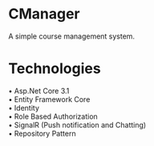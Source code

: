 # CManager
A simple course management system.

# Technologies
•	Asp.Net Core 3.1 <br/>
•	Entity Framework Core <br/>
•	Identity <br/>
•	Role Based Authorization <br/>
•	SignalR (Push notification and Chatting) <br/>
•	Repository Pattern <br/>


